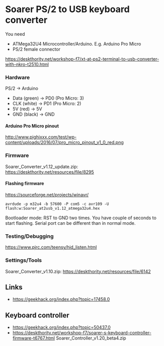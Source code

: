 # Soarer PS/2 to USB keyboard converter
You need
- ATMega32U4 Microcontroller/Arduino. E.g. Arduino Pro Micro
- PS/2 female connector

https://deskthority.net/workshop-f7/xt-at-ps2-terminal-to-usb-converter-with-nkro-t2510.html

### Hardware
PS/2 -> Arduino
- Data (green) -> PD0 (Pro Micro: 3)
- CLK (white) -> PD1 (Pro Micro: 2)
- 5V (red) -> 5V
- GND (black) -> GND

#### Arduino Pro Micro pinout
http://www.pighixxx.com/test/wp-content/uploads/2016/07/pro_micro_pinout_v1_0_red.png

### Firmware
Soarer_Converter_v1.12_update.zip: https://deskthority.net/resources/file/8295

#### Flashing firmware
https://sourceforge.net/projects/winavr/
```
avrdude -p m32u4 -b 57600 -P com5 -c avr109 -U flash:w:Soarer_at2usb_v1.12_atmega32u4.hex
```
Bootloader mode: RST to GND two times. You have couple of seconds to start flashing. Serial port can be different than in normal mode.


### Testing/Debugging
https://www.pjrc.com/teensy/hid_listen.html

### Settings/Tools
Soarer_Converter_v1.10.zip: https://deskthority.net/resources/file/6142

## Links
- https://geekhack.org/index.php?topic=17458.0


## Keyboard controller
- https://geekhack.org/index.php?topic=50437.0
- https://deskthority.net/workshop-f7/soarer-s-keyboard-controller-firmware-t6767.html
Soarer_Controller_v1.20_beta4.zip


